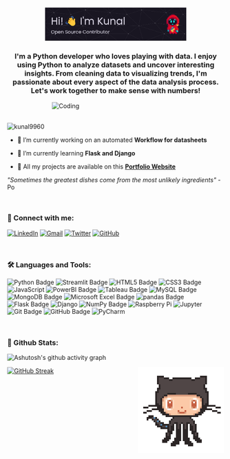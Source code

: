 <p align="center">
    <img src="./Banner.png" alt="Header" width="65%">
</p>
<h3 align="center">I'm a Python developer who loves playing with data. I enjoy using Python to analyze datasets and uncover interesting insights. From cleaning data to visualizing trends, I'm passionate about every aspect of the data analysis process. Let's work together to make sense with numbers!</h3>
<img align="right" alt="Coding" width="400" src="https://cdn.shopify.com/s/files/1/0578/3696/1997/t/9/assets/lofiboy.gif?v=103461765217895835051680702279">

<br>

<br>

<p align="left"> <img src="https://komarev.com/ghpvc/?username=kunal9960&label=Profile%20views&color=0e75b6&style=flat" alt="kunal9960" /> </p>

- 🔭 I’m currently working on an automated **Workflow for datasheets**

- 🌱 I’m currently learning **Flask and Django**

- 💼 All my projects are available on this **[Portfolio Website](https://kunal-portfolio-js.netlify.app/)**

*"Sometimes the greatest dishes come from the most unlikely ingredients"* - Po

<br>

<h3 align="left">🔗 Connect with me:</h3>

[![LinkedIn](https://img.shields.io/badge/LinkedIn-0077B5?style=for-the-badge&logo=linkedin&logoColor=white)](https://www.linkedin.com/in/kunal-dalvi-0b273b2b4)
[![Gmail](https://img.shields.io/badge/Gmail-D14836?style=for-the-badge&logo=gmail&logoColor=white)](mailto:kunald9960@gmail.com)
[![Twitter](https://img.shields.io/badge/Twitter-1DA1F2?style=for-the-badge&logo=twitter&logoColor=white)](https://twitter.com/kunalfr_)
[![GitHub](https://img.shields.io/badge/GitHub-100000?style=for-the-badge&logo=github&logoColor=white)](https://github.com/kunal9960)

<br>

<h3 align="left">🛠️ Languages and Tools:</h3> 

![Python Badge](https://img.shields.io/badge/Python-3776AB?logo=python&logoColor=fff&style=flat)
![Streamlit Badge](https://img.shields.io/badge/Streamlit-FF4B4B?logo=streamlit&logoColor=fff&style=flat)
![HTML5 Badge](https://img.shields.io/badge/HTML5-E34F26?logo=html5&logoColor=fff&style=flat)
![CSS3 Badge](https://img.shields.io/badge/CSS3-1572B6?logo=css3&logoColor=fff&style=flat)
![JavaScript](https://img.shields.io/badge/JavaScript-%23323330.svg?style=flat&logo=javascript&logoColor=%23F7DF1E)
![PowerBI Badge](https://img.shields.io/badge/PowerBI-F2C811?style=flat&logo=Power%20BI&logoColor=white)
![Tableau Badge](https://img.shields.io/badge/Tableau-E97627?logo=tableau&logoColor=fff&style=flat)
![MySQL Badge](https://img.shields.io/badge/MySQL-4479A1?logo=mysql&logoColor=fff&style=flat)
![MongoDB Badge](https://img.shields.io/badge/MongoDB-47A248?logo=mongodb&logoColor=fff&style=flat)
![Microsoft Excel Badge](https://img.shields.io/badge/Microsoft%20Excel-217346?logo=microsoftexcel&logoColor=fff&style=flat)
![pandas Badge](https://img.shields.io/badge/pandas-150458?logo=pandas&logoColor=fff&style=flat)
![Flask Badge](https://img.shields.io/badge/Flask-000?logo=flask&logoColor=fff&style=flat)
![Django](https://img.shields.io/badge/django-%23092E20.svg?style=flat&logo=django&logoColor=white)
![NumPy Badge](https://img.shields.io/badge/NumPy-013243?logo=numpy&logoColor=fff&style=flat)
![Raspberry Pi](https://img.shields.io/badge/-Raspberry%20Pi-C51A4A?style=flat&logo=Raspberry-Pi)
![Jupyter](https://img.shields.io/badge/Jupyter-F37626?logo=jupyter&logoColor=fff&style=flat)
![Git Badge](https://img.shields.io/badge/Git-F05032?logo=git&logoColor=fff&style=flat)
![GitHub Badge](https://img.shields.io/badge/GitHub-181717?logo=github&logoColor=fff&style=flat)
![PyCharm](https://img.shields.io/badge/pycharm-143?style=flat&logo=pycharm&logoColor=black&color=black&labelColor=green)
</p>

<br>

<h3 align="left">📑 Github Stats:</h3> 

![Ashutosh's github activity graph](https://github-readme-activity-graph.vercel.app/graph?username=kunal9960&theme=material-palenight&custom_title=Kunal's%20Contribution%20Graph&hide_border=true)

<a href="https://git.io/streak-stats" align="center"><img src="https://streak-stats.demolab.com?user=kunal9960&theme=tokyonight" alt="GitHub Streak"/></a>
<img align="right" alt="Coding" src="./gh.gif">
